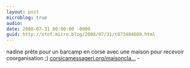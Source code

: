 ```yaml
---
layout: post
microblog: true
audio: 
date: 2008-07-31 00:00:00 -0000
guid: http://xtof.micro.blog/2008/07/31/t873404609.html
---
```

nadine prête pour un barcamp en corse avec une maison pour recevoir coorganisation ;) [corsicamessageri.org/maisoncla...](http://corsicamessageri.org/maisonclavel/index.html) -
